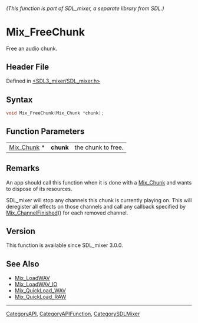 ###### (This function is part of SDL_mixer, a separate library from SDL.)
# Mix_FreeChunk

Free an audio chunk.

## Header File

Defined in [<SDL3_mixer/SDL_mixer.h>](https://github.com/libsdl-org/SDL_mixer/blob/main/include/SDL3_mixer/SDL_mixer.h)

## Syntax

```c
void Mix_FreeChunk(Mix_Chunk *chunk);
```

## Function Parameters

|                          |           |                    |
| ------------------------ | --------- | ------------------ |
| [Mix_Chunk](Mix_Chunk) * | **chunk** | the chunk to free. |

## Remarks

An app should call this function when it is done with a
[Mix_Chunk](Mix_Chunk) and wants to dispose of its resources.

SDL_mixer will stop any channels this chunk is currently playing on. This
will deregister all effects on those channels and call any callback
specified by [Mix_ChannelFinished](Mix_ChannelFinished)() for each removed
channel.

## Version

This function is available since SDL_mixer 3.0.0.

## See Also

- [Mix_LoadWAV](Mix_LoadWAV)
- [Mix_LoadWAV_IO](Mix_LoadWAV_IO)
- [Mix_QuickLoad_WAV](Mix_QuickLoad_WAV)
- [Mix_QuickLoad_RAW](Mix_QuickLoad_RAW)

----
[CategoryAPI](CategoryAPI), [CategoryAPIFunction](CategoryAPIFunction), [CategorySDLMixer](CategorySDLMixer)

